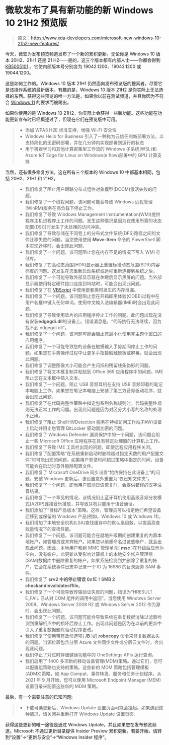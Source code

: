# 微软发布了具有新功能的新 Windows 10 21H2 预览版

> 原文：<https://www.xda-developers.com/microsoft-new-windows-10-21h2-new-features/>

今天，微软为发布预览频道发布了一个新的累积更新。无论你是 Windows 10 版本 20H2、21H1 还是 21 H2——是的，这三个版本都有内部人士——你都会得到 [KB5005101](https://blogs.windows.com/windows-insider/2021/08/18/announcing-windows-10-insider-preview-build-19044-1198-21h2/) 。它使内部版本号分别变为 19042.1200、19043.1200 或 19044.1200。

这是如何工作的。Windows 10 版本 21H1 仍然面向发布预览版的搜索者，尽管它是该操作系统的最新版本。有趣的是，Windows 10 版本 21H2 是你实际上无法选择的东西。获得这些预览的唯一方法是，如果你以前在测试频道，并且你因为不符合 [Windows 11](https://www.xda-developers.com/windows-11/) 的要求而被踢出。

如果你使用的是 Windows 10 21H2，你实际上会获得一些新功能。这些功能在功能更新宣布时已经概述过了，但现在它们在预览版中可用。

> *   添加 WPA3 H2E 标准支持，增强 Wi-Fi 安全性
> *   Windows Hello for Business 引入了一种称为云信任的新部署方法，以支持简化的无密码部署，并在几分钟内实现部署到运行的状态
> *   用于机器学习和其他计算密集型工作流的 Windows 子系统(WSL)和 Azure IoT Edge for Linux on Windows(e flow)部署中的 GPU 计算支持

当然，还有很多修复方法。这在所有三个版本的 Windows 10 中都基本相同，包括 20H2、21H1 和 21H2。

> *   我们修复了阻止用户跟踪分布式组件对象模型(DCOM)激活失败的问题。
> *   我们修复了一个线程问题，该问题可能会导致 Windows 远程管理(WinRM)服务在高负载下停止工作。
> *   我们修复了导致 Windows Management Instrumentation(WMI)提供程序主机进程停止工作的问题。发生这种情况是因为在使用所需的状态配置(DSC)时发生了未处理的访问冲突。
> *   我们修复了导致存储在不同卷上的分布式文件系统(DFS)路径之间的文件迁移失败的问题。当您使用使用 **Move-Item** 命令的 PowerShell 脚本实现迁移时，会出现此问题。
> *   我们修复了一个问题，该问题阻止您在内存不足的情况下写入 WMI 存储库。
> *   我们修复了在高动态范围(HDR)显示器上重置标准动态范围(SDR)内容亮度的问题。这发生在您重新启动系统或远程重新连接到系统之后。
> *   我们修复了一个可能导致外部显示器在休眠后显示黑屏的问题。当外部显示器使用特定硬件接口连接到坞站时，可能会出现此问题。
> *   我们修复了在 [VBScript](https://answers.microsoft.com/en-us/windows/forum/all/vbscriptdll-classterminate-bug-since-kb4524570/1b34d9b4-91ce-4d61-a05c-1bfa0ec96344) 中使用嵌套类时发生的内存泄漏。
> *   我们修复了一个问题，该问题阻止您在开箱即用体验(OOBE)过程中在用户名框中键入任何单词。使用中文输入法编辑器(IME)时会出现此问题。
> *   我们修复了导致使用垫片的应用程序停止工作的问题。此问题出现在没有安装**edgegdi.dll**的设备上。错误消息是，“代码执行无法继续，因为找不到 edgegdi.dll”。
> *   我们修复了一个问题，该问题可能会阻止您最小化使用非主题化窗口的应用程序。
> *   我们修复了一个可能导致您的设备在触摸输入手势期间停止工作的问题。如果您在手势操作过程中让更多手指接触触摸板或屏幕，就会出现此问题。
> *   我们修复了调整图像大小可能会产生闪烁和残留线条伪影的问题。
> *   我们修复了将文本框复制并粘贴到 Office 365 应用程序中的问题。IME 阻止您在文本框中插入文本。
> *   我们修复了一个问题，阻止 USB 音频耳机在支持 USB 音频卸载的笔记本电脑上工作。如果您在笔记本电脑上安装了第三方音频驱动程序，就会出现此问题。
> *   我们修复了在代码完整性策略中指定包系列名称规则时，代码完整性规则无法正常工作的问题。出现此问题是因为对区分大小写的名称的处理不正确。
> *   我们修复了阻止 ShellHWDetection 服务在特权访问工作站(PAW)设备上启动并阻止您管理 BitLocker 驱动器加密的问题。
> *   我们修复了 Windows Defender 漏洞保护中的一个问题，该问题会阻止一些 Microsoft Office 应用程序在具有特定处理器的计算机上工作。
> *   我们修复了导致 IME 工具栏出现的问题，即使远程应用程序关闭。
> *   我们修复了配置策略“在系统重新启动时删除超过指定天数的用户配置文件”时可能出现的问题。如果用户登录时间超过策略中指定的时间，设备可能会在启动时意外删除配置文件。
> *   我们修复了 Microsoft OneDrive 同步设置“始终保持在此设备上”的问题。安装 Windows 更新后，该设置意外重置为“仅已知文件夹”。
> *   我们修复了一个问题，即当用户取消日语恢复时，会提供错误的汉字注音结果。
> *   我们修复了一个罕见的情况，该情况阻止蓝牙耳机使用高级音频分发模式(A2DP)连接音乐播放，并导致耳机只能用于语音通话。
> *   我们添加了“目标产品版本”策略。这样，管理员可以指定他们希望设备迁移到或保留的 Windows 产品(例如，Windows 10 或 Windows 11)。
> *   我们增加了本地安全机构(LSA)查找缓存中的默认条目数，以提高高查找量情况下的查找性能。
> *   我们修复了一个问题，该问题可能会在就地升级期间创建重复的内置本地帐户，如管理员或来宾帐户。如果您以前重命名过这些帐户，就会出现此问题。因此，本地用户和组 MMC 管理单元( **msc** )在升级后显示为空白，没有帐户。此更新从受影响计算机上的本地安全帐户管理器(SAM)数据库中删除重复的帐户。如果系统检测到并删除了重复的帐户，它会在系统事件日志中记录一个 ID 为 16986 的目录服务 SAM 事件。
> *   我们修复了 **srv2 中的停止错误 0x1E！SMB 2 checkandinvalidatecffile**。
> *   我们修复了一个可能导致传输验证失败的问题，错误为“HRESULT E_FAIL 已从对 COM 组件的调用中返回”。当您使用 Windows Server 2008、Windows Server 2008 R2 或 Windows Server 2012 作为源时，会出现此问题。
> *   我们修复了一个问题，该问题可能会导致系统在重复数据消除过滤器检测到重解析点中的损坏后停止工作。出现此问题是因为在以前的更新中引入了重复数据删除驱动程序更改。
> *   我们修复了使用带有备份选项( **/B** )的 **robocopy** 命令来修复数据丢失的问题。当源位置包含分层 Azure 文件同步文件或分层云文件时，会出现此问题。
> *   我们停止了对过时存储健康功能中的 OneSettings APIs 运行查询。
> *   我们启用了 1400 多项新的移动设备管理(MDM)策略。通过它们，您可以配置组策略也支持的策略。这些新的 MDM 策略包括管理模板(ADMX)策略，如 App Compat、事件转发、服务和任务计划程序。从 2021 年 9 月开始，您可以使用 Microsoft Endpoint Manager (MEM)设置目录来配置这些新的 MDM 策略。

最后，有一个需要注意的已知问题:

> *   下载可选更新后，Windows Update 设置页面可能会挂起。如果遇到这种情况，请关闭并重新打开 Windows Update 设置页面。

获得这些更新的唯一途径是通过 Windows Update，并且如果您在发布预览频道。Microsoft 不通过更新目录提供 Insider Preview 累积更新。若要开始，请转到“设置”->“更新与安全”->“Windows Insider 程序”。